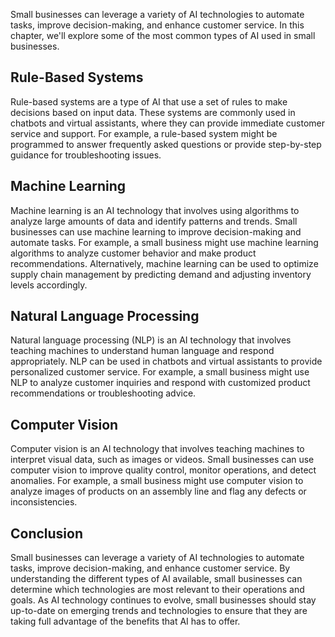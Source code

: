 

Small businesses can leverage a variety of AI technologies to automate tasks, improve decision-making, and enhance customer service. In this chapter, we'll explore some of the most common types of AI used in small businesses.

Rule-Based Systems
------------------

Rule-based systems are a type of AI that use a set of rules to make decisions based on input data. These systems are commonly used in chatbots and virtual assistants, where they can provide immediate customer service and support. For example, a rule-based system might be programmed to answer frequently asked questions or provide step-by-step guidance for troubleshooting issues.

Machine Learning
----------------

Machine learning is an AI technology that involves using algorithms to analyze large amounts of data and identify patterns and trends. Small businesses can use machine learning to improve decision-making and automate tasks. For example, a small business might use machine learning algorithms to analyze customer behavior and make product recommendations. Alternatively, machine learning can be used to optimize supply chain management by predicting demand and adjusting inventory levels accordingly.

Natural Language Processing
---------------------------

Natural language processing (NLP) is an AI technology that involves teaching machines to understand human language and respond appropriately. NLP can be used in chatbots and virtual assistants to provide personalized customer service. For example, a small business might use NLP to analyze customer inquiries and respond with customized product recommendations or troubleshooting advice.

Computer Vision
---------------

Computer vision is an AI technology that involves teaching machines to interpret visual data, such as images or videos. Small businesses can use computer vision to improve quality control, monitor operations, and detect anomalies. For example, a small business might use computer vision to analyze images of products on an assembly line and flag any defects or inconsistencies.

Conclusion
----------

Small businesses can leverage a variety of AI technologies to automate tasks, improve decision-making, and enhance customer service. By understanding the different types of AI available, small businesses can determine which technologies are most relevant to their operations and goals. As AI technology continues to evolve, small businesses should stay up-to-date on emerging trends and technologies to ensure that they are taking full advantage of the benefits that AI has to offer.
